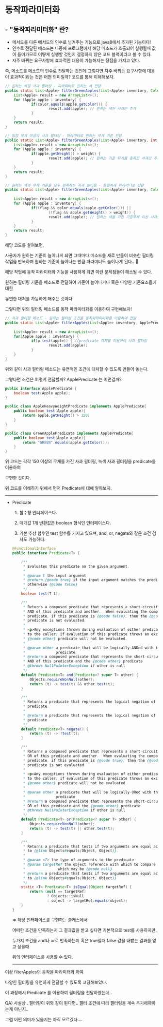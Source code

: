 # 동작파라미터화

## - "동작파라미터화" 란?

- 메서드를 다른 메서드의 인수로 넘겨주는 기능으로 java8에서 추가된 기능이다!
- 인수로 전달된 메소드는 나중에 프로그램에서 해당 메소드가 호출되어 실행될때 값이 들어가므로 어떻게 실행할 것인지 결정하지 않은 코드 블럭이라고 볼 수 있다.
- 자주 바뀌는 요구사항에 효과적인 대응이 가능해지는 장점을 가지고 있다.

즉, 메소드를 메소드의 인수로 전달하는 것인데 그렇다면 자주 바뀌는 요구사항에 대응이 효과적이라는 것은 어떤 의미일까? 코드를 통해 이해해보자.

```java
// 원하는 색깔 사과 필터링 - 파라미터로 원하는 색 전달
public static List<Apple> filterGreenApples(List<Apple> inventory, Color color){
	List<Apple> result = new ArrayList<>(); 
	for (Apple apple : inventory) {
			if(color.equals(apple.getColor()) {
					result.add(apple); // 원하는 색인 사과만 추가
			}
	}
	return result;
}

// 일정 무게 이상의 사과 필터링 - 파라미터로 원하는 무게 기준 전달
public static List<Apple> filterGreenApples(List<Apple> inventory, int weight){
	List<Apple> result = new ArrayList<>(); 
	for (Apple apple : inventory) {
			if(apple.getWeight() > weight) {
					result.add(apple); // 원하는 기준 무게를 충족한 사과만 추가
			}
	}
	return result;
}

// 원하는 색과 무게 기준을 모두 만족하는 사과 필터링 - 동일하게 파라미터로 전달
public static List<Apple> filterGreenApples(List<Apple> inventory, Color color, 
																												int weight, boolean flag){
	List<Apple> result = new ArrayList<>(); 
	for (Apple apple : inventory) {
			if((flag && color.equals(apple.getColor())) ||
					(!flag && apple.getWeight() > weight)) {
					result.add(apple); // 원하는 색을 가진 기준무게 이상 사과만 추가
			}
	}
	return result;
}
```

해당 코드를 살펴보면, 

사용자가 원하는 기준이 늘어나게 되면 그때마다 메소드를 새로 만들어 비슷한 필터링 작업을 반복하며 원하는 기준이 늘어나는 만큼 파라미터도 늘어나게 된다.. 🥴 

해당 작업에 동작 파라미터화 기능을 사용하게 되면 이런 문제점들이 해소될 수 있다.

원하는 필터링 기준을 메소드로 전달하여 기준이 늘어나거나 혹은 다양한 기준요소들에 대한 

유연한 대처를 가능하게 해주는 것이다.

그렇다면 위의 필터링 메소드를 동작 파라미터화를 이용하여 구현해보자!

```java
// 사과 필터링 메소드 - 원하는 필터링 조건을 동작파라미터화를 이용하여 전달
public static List<Apple> filterApples(List<Apple> inventory, ApplePredicate p){
	
	List<Apple> result = new ArrayList<>();
	for(Apple apple : inventory) {
			if(p.test(apple)) { //predicate 객체를 이용하여 사과 필터링
					result.add(apple);
			}
	}
}
```

위와 같이 사과 필터링 메소드는 유연적인 조건에 대처할 수 있도록 만들어 놓는다.

그렇다면 조건은 어떻게 전달할까? ApplePredicate 는 어떤걸까? 

```java
public interface ApplePredicate {
	boolean test(Apple apple);
}

public class AppleHeavyWeightPredicate implements ApplePredicate{
	public boolean test(Apple apple){
		return apple.getWeight() > 150;
	}
}

public class GreenApplePredicate implements ApplePredicate{
	public boolean test(Apple apple){
		return "GREEN".equals(apple.getColor());
	}
}
```

위 코드는 각각 150  이상의 무게를 가진 사과 필터링, 녹색 사과 필터링을 predicate를 이용하여

구현한 것이다. 

위 코드를 이해하기 위해서 먼저 Predicate에 대해 알아보자.

---

- Predicate

    1) 함수형 인터페이스다.

    2) 매개값 1개 반환값은 boolean  형식인 인터페이스다.

    3) 기본 추상 함수인 test 함수를 가지고 있으며, and, or, negate와 같은 조건 검사도 가능하다.

    ```java
    @FunctionalInterface
    public interface Predicate<T> {

        /**
         * Evaluates this predicate on the given argument.
         *
         * @param t the input argument
         * @return {@code true} if the input argument matches the predicate,
         * otherwise {@code false}
         */
        boolean test(T t);

        /**
         * Returns a composed predicate that represents a short-circuiting logical
         * AND of this predicate and another.  When evaluating the composed
         * predicate, if this predicate is {@code false}, then the {@code other}
         * predicate is not evaluated.
         *
         * <p>Any exceptions thrown during evaluation of either predicate are relayed
         * to the caller; if evaluation of this predicate throws an exception, the
         * {@code other} predicate will not be evaluated.
         *
         * @param other a predicate that will be logically-ANDed with this
         *              predicate
         * @return a composed predicate that represents the short-circuiting logical
         * AND of this predicate and the {@code other} predicate
         * @throws NullPointerException if other is null
         */
        default Predicate<T> and(Predicate<? super T> other) {
            Objects.requireNonNull(other);
            return (t) -> test(t) && other.test(t);
        }

        /**
         * Returns a predicate that represents the logical negation of this
         * predicate.
         *
         * @return a predicate that represents the logical negation of this
         * predicate
         */
        default Predicate<T> negate() {
            return (t) -> !test(t);
        }

        /**
         * Returns a composed predicate that represents a short-circuiting logical
         * OR of this predicate and another.  When evaluating the composed
         * predicate, if this predicate is {@code true}, then the {@code other}
         * predicate is not evaluated.
         *
         * <p>Any exceptions thrown during evaluation of either predicate are relayed
         * to the caller; if evaluation of this predicate throws an exception, the
         * {@code other} predicate will not be evaluated.
         *
         * @param other a predicate that will be logically-ORed with this
         *              predicate
         * @return a composed predicate that represents the short-circuiting logical
         * OR of this predicate and the {@code other} predicate
         * @throws NullPointerException if other is null
         */
        default Predicate<T> or(Predicate<? super T> other) {
            Objects.requireNonNull(other);
            return (t) -> test(t) || other.test(t);
        }

        /**
         * Returns a predicate that tests if two arguments are equal according
         * to {@link Objects#equals(Object, Object)}.
         *
         * @param <T> the type of arguments to the predicate
         * @param targetRef the object reference with which to compare for equality,
         *               which may be {@code null}
         * @return a predicate that tests if two arguments are equal according
         * to {@link Objects#equals(Object, Object)}
         */
        static <T> Predicate<T> isEqual(Object targetRef) {
            return (null == targetRef)
                    ? Objects::isNull
                    : object -> targetRef.equals(object);
        }
    }
    ```

    ⇒ 해당 인터페이스를 구현하는 클래스에서 

    어떠한 조건을 만족하는지 그 결과값을 받고 싶다면 기본적으로 test를 사용하지만,

    두가지 조건을 and나 or로 만족하는지 혹은 true일때 false 값을 내뱉는 결과를 얻고 싶을때 

    위의 인터페이스를 사용할 수 있다.  

    ---

이상 filterApples의 동작을 파라미터화 하여 

다양한 필터링을 유연하게 전달할 수 있도록 코딩해보았다.

이 과정에서 Predicate 를 이용하여 필터링을 전달하였는데..

QA) 사실상 . 필터링이 위와 같이 된다면.. 필터 조건에 따라 필터링을 계속 추가해야하는게 아닌지..

그럼 어떤 의미가 있을지는 아직 모르겠다....
